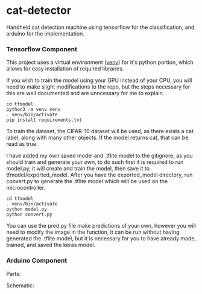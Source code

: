 # cat-detector
Handheld cat detection machine using tensorflow for the classification, and arduino for the implementation.

### Tensorflow Component

This project uses a virtual environment ([venv](https://docs.python.org/3/library/venv.html)) for it's python portion, which allows for easy installation of required libraries.

If you wish to train the model using your GPU instead of your CPU, you will need to make slight modifications to the repo, but the steps necessary for this are well documented and are unncessary for me to explain.

```
cd tfmodel
python3 -m venv venv
. venv/bin/activate
pip install requirements.txt
```

To train the dataset, the CIFAR-10 dataset will be used, as there exists a cat label, along with many other objects. If the model returns cat,
that can be read as true.

I have added my own saved model and .tflite model to the gitignore, as you should train and generate your own, to do such first it is required to run model.py, it will create and train the model, then save it to tfmodel/exported_model. After you have the exported_model directory, run convert.py to generate the .tflite model which will be used on the microcontroller.

```
cd tfmodel
. venv/bin/activate
python model.py
python convert.py
```

You can use the pred.py file make predictions of your own, however you will need to modify the image in the function, it can be run without having generated the .tflite model, but it is necessary for you to have already made, trained, and saved the keras model.


### Arduino Component

Parts:

Schematic:
